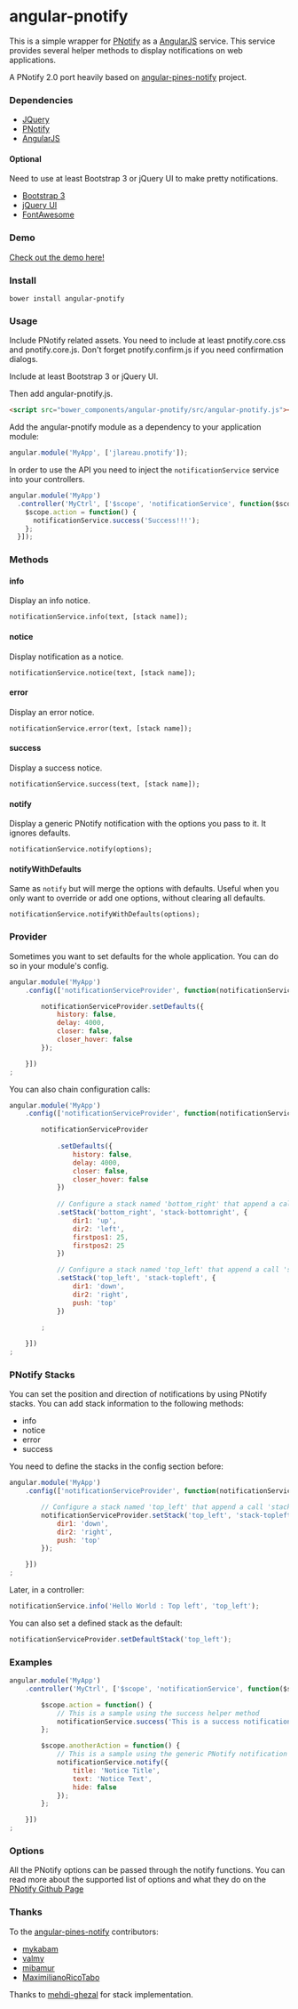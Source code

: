 angular-pnotify
====================

This is a simple wrapper for [PNotify](http://sciactive.com/pnotify/) as a [AngularJS](http://angularjs.org/) service. 
This service provides several helper methods to display notifications on web applications.

A PNotify 2.0 port heavily based on [angular-pines-notify](https://github.com/mykabam/angular-pines-notify) project. 

### Dependencies

- [JQuery](http://jquery.com/)
- [PNotify](http://sciactive.com/pnotify/)
- [AngularJS](http://angularjs.org/)

#### Optional

Need to use at least Bootstrap 3 or jQuery UI to make pretty notifications.

- [Bootstrap 3](http://getbootstrap.com)
- [jQuery UI](http://http://jqueryui.com)
- [FontAwesome](http://http://fontawesome.io)

### Demo

[Check out the demo here!](http://pnotify.jlareau.com/demo/)

### Install

`bower install angular-pnotify`

### Usage

Include PNotify related assets. You need to include at least pnotify.core.css and pnotify.core.js.
Don't forget pnotify.confirm.js if you need confirmation dialogs.

Include at least Bootstrap 3 or jQuery UI.

Then add angular-pnotify.js.

```html
<script src="bower_components/angular-pnotify/src/angular-pnotify.js"></script>
```

Add the angular-pnotify module as a dependency to your application module:

```javascript
angular.module('MyApp', ['jlareau.pnotify']);
```

In order to use the API you need to inject the `notificationService` service into your controllers. 

```javascript
angular.module('MyApp')
  .controller('MyCtrl', ['$scope', 'notificationService', function($scope, notificationService) {
    $scope.action = function() {
      notificationService.success('Success!!!');
    };
  }]);
```

### Methods

#### info

Display an info notice.

`notificationService.info(text, [stack name]);`

#### notice

Display notification as a notice.

`notificationService.notice(text, [stack name]);`

#### error

Display an error notice.

`notificationService.error(text, [stack name]);`

#### success

Display a success notice.

`notificationService.success(text, [stack name]);`

#### notify

Display a generic PNotify notification with the options you pass to it. It ignores defaults.

`notificationService.notify(options);`

#### notifyWithDefaults

Same as `notify` but will merge the options with defaults. Useful when you only want to override or add one options, without 
clearing all defaults.

`notificationService.notifyWithDefaults(options);`

### Provider

Sometimes you want to set defaults for the whole application. You can do so in your module's config.

```javascript
angular.module('MyApp')
	.config(['notificationServiceProvider', function(notificationServiceProvider) {

		notificationServiceProvider.setDefaults({
			history: false,
			delay: 4000,
			closer: false,
			closer_hover: false
		});

	}])
;
```

You can also chain configuration calls:

```javascript
angular.module('MyApp')
	.config(['notificationServiceProvider', function(notificationServiceProvider) {

		notificationServiceProvider
		
			.setDefaults({
				history: false,
				delay: 4000,
				closer: false,
				closer_hover: false
			})
		
			// Configure a stack named 'bottom_right' that append a call 'stack-bottomright'
			.setStack('bottom_right', 'stack-bottomright', {
				dir1: 'up',
				dir2: 'left',
				firstpos1: 25,
				firstpos2: 25
			})

			// Configure a stack named 'top_left' that append a call 'stack-topleft'
			.setStack('top_left', 'stack-topleft', {
				dir1: 'down',
				dir2: 'right',
				push: 'top'
			})
			
		;

	}])
;
```


### PNotify Stacks

You can set the position and direction of notifications by using PNotify stacks. You can add stack information to the following methods: 

* info
* notice
* error
* success

You need to define the stacks in the config section before:

```javascript
angular.module('MyApp')
	.config(['notificationServiceProvider', function(notificationServiceProvider) {

		// Configure a stack named 'top_left' that append a call 'stack-topleft'
		notificationServiceProvider.setStack('top_left', 'stack-topleft', {
			dir1: 'down',
			dir2: 'right',
			push: 'top'
		}); 

	}])
;
```

Later, in a controller:

```javascript
notificationService.info('Hello World : Top left', 'top_left');
```

You can also set a defined stack as the default:

```javascript
notificationServiceProvider.setDefaultStack('top_left');
```

### Examples

```javascript
angular.module('MyApp')
	.controller('MyCtrl', ['$scope', 'notificationService', function($scope, notificationService) {

		$scope.action = function() {
			// This is a sample using the success helper method
			notificationService.success('This is a success notification');
		};

		$scope.anotherAction = function() {
			// This is a sample using the generic PNotify notification object
			notificationService.notify({
				title: 'Notice Title',
				text: 'Notice Text',
				hide: false
			});
		};

	}])
;
```

### Options

All the PNotify options can be passed through the notify functions.
You can read more about the supported list of options and what they do on the
[PNotify Github Page](https://github.com/sciactive/pnotify)

### Thanks

To the [angular-pines-notify](https://github.com/mykabam/angular-pines-notify) contributors:

- [mykabam](https://github.com/mykabam)
- [valmy](https://github.com/valmy)
- [mibamur](https://github.com/mibamur)
- [MaximilianoRicoTabo](https://github.com/MaximilianoRicoTabo)

Thanks to [mehdi-ghezal](https://github.com/mehdi-ghezal) for stack implementation.